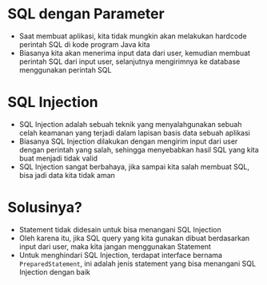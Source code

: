 # SQL dengan Parameter

- Saat membuat aplikasi, kita tidak mungkin akan melakukan hardcode perintah SQL di kode program Java kita
- Biasanya kita akan menerima input data dari user, kemudian membuat perintah SQL dari input user, selanjutnya mengirimnya ke database menggunakan perintah SQL

# SQL Injection

- SQL Injection adalah sebuah teknik yang menyalahgunakan sebuah celah keamanan yang terjadi dalam lapisan basis data sebuah aplikasi
- Biasanya SQL Injection dilakukan dengan mengirim input dari user dengan perintah yang salah, sehingga menyebabkan hasil SQL yang kita buat menjadi tidak valid
- SQL Injection sangat berbahaya, jika sampai kita salah membuat SQL, bisa jadi data kita tidak aman

# Solusinya?

- Statement tidak didesain untuk bisa menangani SQL Injection
- Oleh karena itu, jika SQL query yang kita gunakan dibuat berdasarkan input dari user, maka kita jangan menggunakan Statement
- Untuk menghindari SQL Injection, terdapat interface bernama `PreparedStatement`, ini adalah jenis statement yang bisa menangani SQL Injection dengan baik